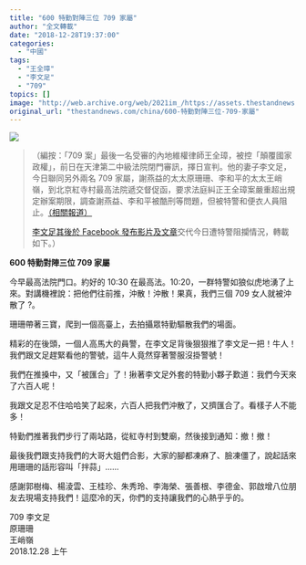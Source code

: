 ```yaml
---
title: "600 特勤對陣三位 709 家屬"
author: "全文轉載"
date: "2018-12-28T19:37:00"
categories:
  - "中國"
tags:
  - "王全璋"
  - "李文足"
  - "709"
topics: []
image: "http://web.archive.org/web/2021im_/https://assets.thestandnews.com/media/photos/LEEMAN-01_TB22H.png"
original_url: "thestandnews.com/china/600-特勤對陣三位-709-家屬"
---
```

![](http://web.archive.org/web/2021im_/https://assets.thestandnews.com/media/photos/LEEMAN-01_TB22H.png)

> （編按：「709 案」最後一名受審的內地維權律師王全璋，被控「顛覆國家政權」，前日在天津第二中級法院閉門審訊，擇日宣判。他的妻子李文足，今日聯同另外兩名 709 家屬，謝燕益的太太原珊珊、李和平的太太王峭嶺，到北京紅寺村最高法院遞交督促函，要求法庭糾正王全璋案嚴重超出規定辦案期限，調查謝燕益、李和平被酷刑等問題，但被特警和便衣人員阻止。[（相關報道）](../../china/%E6%9D%8E%E6%96%87%E8%B6%B3%E7%AD%89-3-%E4%BA%BA%E5%8C%97%E4%BA%AC%E6%B3%95%E9%99%A2%E8%AB%8B%E9%A1%98-%E7%89%B9%E8%AD%A6-%E4%BE%BF%E8%A1%A3-%E4%B8%8A%E8%A8%AA%E4%BA%BA%E5%A3%AB-%E8%81%AF%E6%89%8B%E9%98%BB%E6%92%93/)
> 
> [李文足其後於 Facebook 發布影片及文章](http://web.archive.org/web/20211229132517/https://www.facebook.com/100014174103159/videos/525682931247506/)交代今日遭特警阻攔情況，轉載如下。）

**600 特勤對陣三位 709 家屬**

今早最高法院門口。約好的 10:30 在最高法。10:20，一群特警如狼似虎地湧了上來。對講機裡說：把他們往前推，沖散！沖散！果真，我們三個 709 女人就被沖散了 ?。

珊珊帶著三寶，爬到一個高臺上，去拍攝眾特勤驅散我們的場面。

精彩的在後頭，一個人高馬大的員警，在李文足背後狠狠推了李文足一把！牛人！我們跟文足趕緊看他的警號，這牛人竟然穿著警服沒掛警號！

我們在推搡中，又「被匯合」了！揪著李文足外套的特勤小夥子歎道：我們今天來了六百人呢！

我跟文足忍不住哈哈笑了起來，六百人把我們沖散了，又擠匯合了。看樣子人不能多！

特勤們推著我們步行了兩站路，從紅寺村到雙廟，然後接到通知：撤！撤！

最後我們跟支持我們的大哥大姐們合影，大家的腳都凍麻了、臉凍僵了，說起話來用珊珊的話形容叫「拌蒜」……

感謝郭樹梅、楊淩雲、王桂珍、朱秀玲、李海榮、張善根、李德金、郭啟增八位朋友去現場支持我們！這麼冷的天，你們的支持讓我們的心熱乎乎的。

709 李文足  
原珊珊  
王峭嶺  
2018.12.28 上午